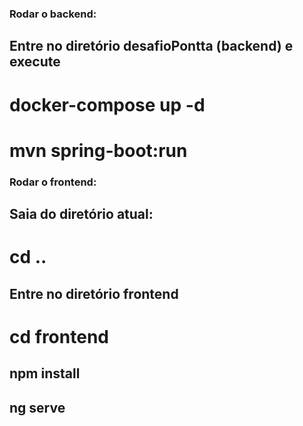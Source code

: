 ### Rodar o backend:
## Entre no diretório desafioPontta (backend) e execute
# docker-compose up -d
# mvn spring-boot:run

### Rodar o frontend:
## Saia do diretório atual:
# cd ..

## Entre no diretório frontend
# cd frontend
## npm install
## ng serve
